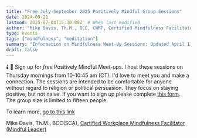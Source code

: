 ```yaml
---
title: "Free July-September 2025 Positively Mindful Group Sessions"
date: 2024-09-21
lastmod: 2025-07-04T15:30:00Z  # When last modified
author: "Mike Davis, Th.M., BCC, CWMF, Certified Mindfulness Facilitator"
type: events
tags: ["mindfulness", "meditation"]
summary: "Information on Mindfulness Meet-Up Sessions: Updated April 11, 2025"
draft: false
---
```

🕯️ 🍃 Sign up for *free* Positively Mindful Meet-ups. I host these sessions on Thursday mornings from 10-10:45 am (CT). I'd love to meet you and make a connection. The sessions are intended to be comfortable for anyone without regard to religion or political persuasion. They focus on staying positive, but not naive. If you want to sign up please complete [this form](https://forms.gle/29TnAF3PLrosZktU6). The group size is limited to fifteen people. 

To learn more, [go to this link](https://drive.google.com/file/d/1PFjS9j_ASe-WWmvDsT2Nq8wQRQeZ5qZ-/view?usp=sharing)

Mike Davis, Th.M., BCC(SCA), [Certified Workplace Mindfulness Facilitator (Mindful Leader)](https://www.credential.net/f537eded-cc25-4f5a-ae40-9941fbb344f6#acc.O2rBEsAq)

